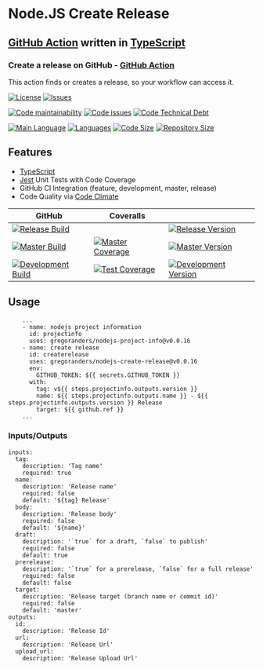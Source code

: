 # Node.JS Create Release

## [GitHub Action][github-actions-url] written in [TypeScript][typescript-url]

### Create a release on GitHub - [GitHub Action][github-actions-url]

This action finds or creates a release, so your workflow can access it.

[![License][license-image]][license-url]
[![Issues][issues-image]][issues-url]

[![Code maintainability][code-maintainability-image]][code-maintainability-url]
[![Code issues][code-issues-image]][code-issues-url]
[![Code Technical Debt][code-tech-debt-image]][code-tech-debt-url]

[![Main Language][language-image]][code-metric-url]
[![Languages][languages-image]][code-metric-url]
[![Code Size][code-size-image]][code-metric-url]
[![Repository Size][repo-size-image]][code-metric-url]

## Features

- [TypeScript][typescript-url]
- [Jest][jest-url] Unit Tests with Code Coverage
- GitHub CI Integration (feature, development, master, release)
- Code Quality via [Code Climate](./docs/codeclimate.md)

<!-- lint disable maximum-line-length -->
| GitHub                                                           | Coveralls                                                                  |                                                                              |
| ---------------------------------------------------------------- | -------------------------------------------------------------------------- | ---------------------------------------------------------------------------- |
| [![Release Build][release-build-image]][release-url]             |                                                                            | [![Release Version][release-image]][release-url]                             |
| [![Master Build][master-build-image]][master-url]                | [![Master Coverage][master-coveralls-image]][master-coveralls-url]         | [![Master Version][master-version-image]][master-version-url]                |
| [![Development Build][development-build-image]][development-url] | [![Test Coverage][development-coveralls-image]][development-coveralls-url] | [![Development Version][development-version-image]][development-version-url] |
<!-- lint enable maximum-line-length -->
## Usage

```YML
    ...
    - name: nodejs project information
      id: projectinfo
      uses: gregoranders/nodejs-project-info@v0.0.16
    - name: create release
      id: createrelease
      uses: gregoranders/nodejs-create-release@v0.0.16
      env:
        GITHUB_TOKEN: ${{ secrets.GITHUB_TOKEN }}
      with:
        tag: v${{ steps.projectinfo.outputs.version }}
        name: ${{ steps.projectinfo.outputs.name }} - ${{ steps.projectinfo.outputs.version }} Release
        target: ${{ github.ref }}
    ...
```

### Inputs/Outputs

```YML
inputs:
  tag:
    description: 'Tag name'
    required: true
  name:
    description: 'Release name'
    required: false
    default: '${tag} Release'
  body:
    description: 'Release body'
    required: false
    default: '${name}'
  draft:
    description: '`true` for a draft, `false` to publish'
    required: false
    default: true
  prerelease:
    description: '`true` for a prerelease, `false` for a full release'
    required: false
    default: false
  target:
    description: 'Release target (branch name or commit id)'
    required: false
    default: 'master'
outputs:
  id:
    description: 'Release Id'
  url:
    description: 'Release Url'
  upload_url:
    description: 'Release Upload Url'
```

[release-url]: https://github.com/gregoranders/nodejs-create-release/releases
[master-url]: https://github.com/gregoranders/nodejs-create-release/tree/master
[development-url]: https://github.com/gregoranders/nodejs-create-release/tree/development
[code-metric-url]: https://github.com/gregoranders/nodejs-create-release/search?l=TypeScript
[license-url]: https://github.com/gregoranders/nodejs-create-release/blob/master/LICENSE
[license-image]: https://img.shields.io/github/license/gregoranders/nodejs-create-release.svg
[master-version-url]: https://github.com/gregoranders/nodejs-create-release/blob/master/package.json
[master-version-image]: https://img.shields.io/github/package-json/v/gregoranders/nodejs-create-release/master
[development-version-url]: https://github.com/gregoranders/nodejs-create-release/blob/development/package.json
[development-version-image]: https://img.shields.io/github/package-json/v/gregoranders/nodejs-create-release/development
[issues-url]: https://github.com/gregoranders/nodejs-create-release/issues
[issues-image]: https://img.shields.io/github/issues-raw/gregoranders/nodejs-create-release.svg
[release-image]: https://img.shields.io/github/release/gregoranders/nodejs-create-release
[release-build-image]: https://github.com/gregoranders/nodejs-create-release/workflows/Release%20CI/badge.svg
[master-build-image]: https://github.com/gregoranders/nodejs-create-release/workflows/Master%20CI/badge.svg
[development-build-image]: https://github.com/gregoranders/nodejs-create-release/workflows/Development%20CI/badge.svg
[master-coveralls-url]: https://coveralls.io/github/gregoranders/nodejs-create-release?branch=master
[master-coveralls-image]: https://img.shields.io/coveralls/github/gregoranders/nodejs-create-release/master
[development-coveralls-image]: https://img.shields.io/coveralls/github/gregoranders/nodejs-create-release/development
[development-coveralls-url]: https://coveralls.io/github/gregoranders/nodejs-create-release?branch=development
[code-maintainability-url]: https://codeclimate.com/github/gregoranders/nodejs-create-release/maintainability
[code-maintainability-image]: https://img.shields.io/codeclimate/maintainability/gregoranders/nodejs-create-release
[code-issues-url]: https://codeclimate.com/github/gregoranders/nodejs-create-release/maintainability
[code-issues-image]: https://img.shields.io/codeclimate/issues/gregoranders/nodejs-create-release
[code-tech-debt-url]: https://codeclimate.com/github/gregoranders/nodejs-create-release/maintainability
[code-tech-debt-image]: https://img.shields.io/codeclimate/tech-debt/gregoranders/nodejs-create-release
[language-image]: https://img.shields.io/github/languages/top/gregoranders/nodejs-create-release
[languages-image]: https://img.shields.io/github/languages/count/gregoranders/nodejs-create-release
[code-size-image]: https://img.shields.io/github/languages/code-size/gregoranders/nodejs-create-release
[repo-size-image]: https://img.shields.io/github/repo-size/gregoranders/nodejs-create-release
[typescript-url]: http://www.typescriptlang.org/
[jest-url]: https://jestjs.io/
[github-actions-url]: https://github.com/features/actions
